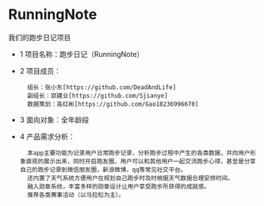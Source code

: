 # RunningNote
我们的跑步日记项目

* 1 项目名称：跑步日记（RunningNote）
* 2 项目成员：

		组长：张小东[https://github.com/DeadAndLife]
		副组长：邵建业[https://github.com/Sjianye]
		数据策划：高红彬[https://github.com/Gao18236996670]
* 3 面向对象：全年龄段
* 4 产品需求分析：
		
		本app主要功能为记录用户日常跑步记录，分析跑步过程中产生的各类数据，并向用户形象直观的展示出来，同时开启跑友圈，用户可以和其他用户一起交流跑步心得，甚至是分享自己的跑步记录到微信朋友圈，新浪微博，qq等常见社交平台。
		还内置了天气系统方便用户在规划自己跑步时及时根据天气数据合理安排时间。
		融入勋章系统，丰富多样的勋章设计让用户享受跑步所获得的成就感。
		推荐各类赛事活动（以马拉松为主）。
		
